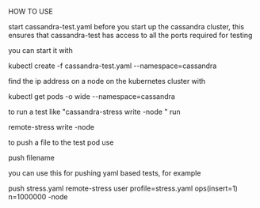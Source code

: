 HOW TO USE

start cassandra-test.yaml before you start up the cassandra cluster, this ensures that cassandra-test has access to all the ports required for testing

you can start it with

kubectl create -f cassandra-test.yaml --namespace=cassandra

find the ip address <cass-ip> on a node on the kubernetes cluster with

kubectl get pods -o wide --namespace=cassandra

to run a test like "cassandra-stress write -node <cass-ip>" run

remote-stress write -node <cass-ip>

to push a file to the test pod use 

push filename

you can use this for pushing yaml based tests, for example

push stress.yaml
remote-stress user profile=stress.yaml ops\(insert=1\) n=1000000 -node <cass-ip>
